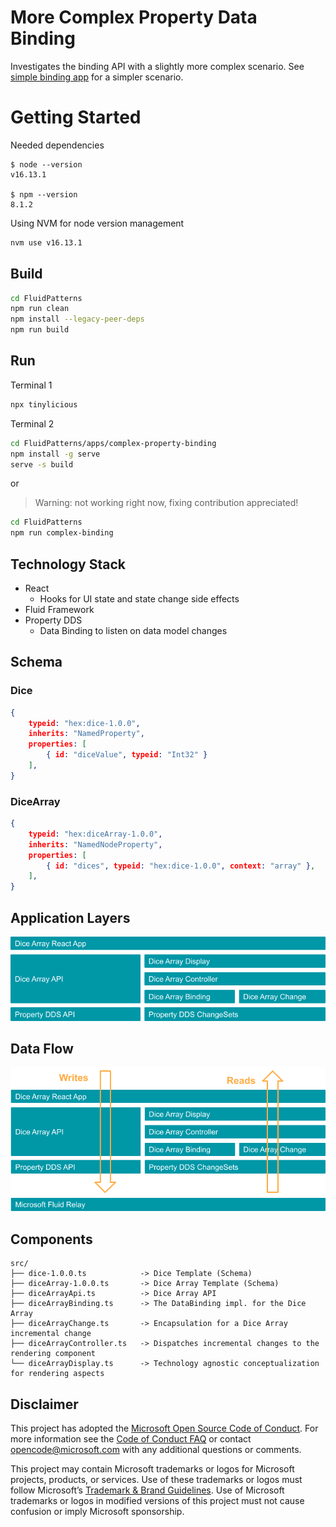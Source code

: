 # More Complex Property Data Binding 

Investigates the binding API with a slightly more complex scenario. See [simple binding app](../simple-property-binding) for a simpler scenario.


# Getting Started

Needed dependencies
```
$ node --version
v16.13.1

$ npm --version
8.1.2
```

Using NVM for node version management
```sh
nvm use v16.13.1
```
## Build

```sh
cd FluidPatterns
npm run clean
npm install --legacy-peer-deps
npm run build
```


## Run

Terminal 1

```sh
npx tinylicious
```

Terminal 2

```sh
cd FluidPatterns/apps/complex-property-binding
npm install -g serve
serve -s build
```
or

> Warning: not working right now, fixing contribution appreciated!

```sh
cd FluidPatterns
npm run complex-binding
```

## Technology Stack

- React
  - Hooks for UI state and state change side effects
- Fluid Framework
- Property DDS
  - Data Binding to listen on data model changes

## Schema

### Dice

```json
{
    typeid: "hex:dice-1.0.0",
    inherits: "NamedProperty",
    properties: [
        { id: "diceValue", typeid: "Int32" }
    ],
}
```

### DiceArray 

```json
{
    typeid: "hex:diceArray-1.0.0",
    inherits: "NamedNodeProperty",
    properties: [
        { id: "dices", typeid: "hex:dice-1.0.0", context: "array" },
    ],
}
```

## Application Layers

![Application Layers](./doc/img/app-layers.png)

## Data Flow

![Data Flow](./doc/img/data-flow.png)


## Components

```
src/
├── dice-1.0.0.ts            -> Dice Template (Schema)
├── diceArray-1.0.0.ts       -> Dice Array Template (Schema)
├── diceArrayApi.ts          -> Dice Array API 
├── diceArrayBinding.ts      -> The DataBinding impl. for the Dice Array
├── diceArrayChange.ts       -> Encapsulation for a Dice Array incremental change
├── diceArrayController.ts   -> Dispatches incremental changes to the rendering component
└── diceArrayDisplay.ts      -> Technology agnostic conceptualization for rendering aspects
```


## Disclaimer

This project has adopted the [Microsoft Open Source Code of Conduct](https://opensource.microsoft.com/codeofconduct/).
For more information see the [Code of Conduct FAQ](https://opensource.microsoft.com/codeofconduct/faq/) or contact
[opencode@microsoft.com](mailto:opencode@microsoft.com) with any additional questions or comments.

This project may contain Microsoft trademarks or logos for Microsoft projects, products, or services. Use of these
trademarks or logos must follow Microsoft’s [Trademark & Brand Guidelines](https://www.microsoft.com/trademarks). Use of
Microsoft trademarks or logos in modified versions of this project must not cause confusion or imply Microsoft
sponsorship.
